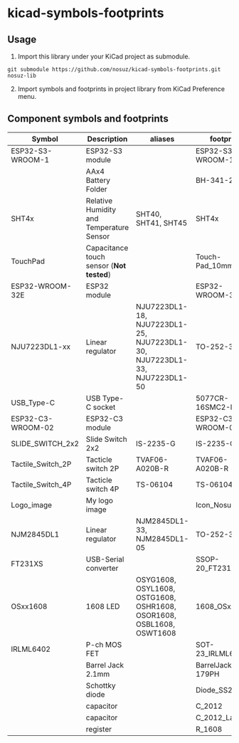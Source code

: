 # kicad-symbols-footprints

## Usage

1. Import this library under your KiCad project as submodule.

```
git submodule https://github.com/nosuz/kicad-symbols-footprints.git nosuz-lib
```

2. Import symbols and footprints in project library from KiCad Preference menu.

## Component symbols and footprints

| Symbol            | Description                               | aliases                                                                   | footprint           |
| ----------------- | ----------------------------------------- | ------------------------------------------------------------------------- | ------------------- |
| ESP32-S3-WROOM-1  | ESP32-S3 module                           |                                                                           | ESP32-S3-WROOM-1    |
|                   | AAx4 Battery Folder                       |                                                                           | BH-341-2P           |
| SHT4x             | Relative Humidity and Temperature Sensor  | SHT40, SHT41, SHT45                                                       | SHT4x               |
| TouchPad          | Capacitance touch sensor (**Not tested**) |                                                                           | Touch-Pad_10mm      |
| ESP32-WROOM-32E   | ESP32 module                              |                                                                           | ESP32-WROOM-32E     |
| NJU7223DL1-xx     | Linear regulator                          | NJU7223DL1-18, NJU7223DL1-25, NJU7223DL1-30, NJU7223DL1-33, NJU7223DL1-50 | TO-252-3-L1         |
| USB_Type-C        | USB Type-C socket                         |                                                                           | 5077CR-16SMC2-BK-TR |
| ESP32-C3-WROOM-02 | ESP32-C3 module                           |                                                                           | ESP32-C3-WROOM-02   |
| SLIDE_SWITCH_2x2  | Slide Switch 2x2                          | IS-2235-G                                                                 | IS-2235-G           |
| Tactile_Switch_2P | Tacticle switch 2P                        | TVAF06-A020B-R                                                            | TVAF06-A020B-R      |
| Tactile_Switch_4P | Tacticle switch 4P                        | TS-06104                                                                  | TS-06104            |
| Logo_image        | My logo image                             |                                                                           | Icon_Nosuz          |
| NJM2845DL1        | Linear regulator                          | NJM2845DL1-33, NJM2845DL1-05                                              | TO-252-3-L1         |
| FT231XS           | USB-Serial converter                      |                                                                           | SSOP-20_FT231X      |
| OSxx1608          | 1608 LED                                  | OSYG1608, OSYL1608, OSTG1608, OSHR1608, OSOR1608, OSBL1608, OSWT1608      | 1608_OSxx1608       |
| IRLML6402         | P-ch MOS FET                              |                                                                           | SOT-23_IRLML6402    |
|                   | Barrel Jack 2.1mm                         |                                                                           | BarrelJack_MJ-179PH |
|                   | Schottky diode                            |                                                                           | Diode_SS2040FL      |
|                   | capacitor                                 |                                                                           | C_2012              |
|                   | capacitor                                 |                                                                           | C_2012_Large        |
|                   | register                                  |                                                                           | R_1608              |
